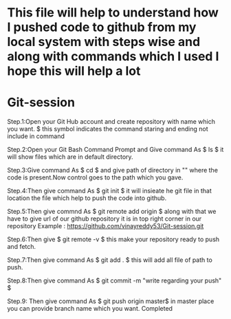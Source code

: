# This file will help to understand how I pushed code to github from my local system with steps wise and along with commands which I used I hope this will help a lot
# Git-session
Step.1:Open your Git Hub account and create repository with name which you want. $ this symbol indicates the command staring and ending not include in command 

Step.2:Open your Git Bash Command Prompt and Give command As  $ ls $ it will show files which are in default directory.

Step.3:Give command As $ cd $ and give path of directory in "" where the code is present.Now control goes to the path which you gave.

Step.4:Then give command As $ git init $ it will insieate he git file in that location the file which help to push the code into github.

Step.5:Then give commnd As $ git remote add origin $ along with that we have to give url of our github repository it is in top right corner in our repository Example : https://github.com/vinayreddy53/Git-session.git 

Step.6:Then give $ git remote -v $ this make your repository ready to push and fetch.

Step.7:Then give command As $ git add . $ this will add all file of path to push.

Step.8:Then give command As $ git commit -m "write regarding your push" $ 

Step.9: Then give command As $ git push origin master$ in master place you can provide branch name which you want.
 Completed